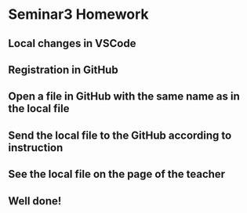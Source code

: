 # Seminar3 Homework

  ## Local changes in VSCode

  ## Registration in GitHub

  ## Open a file in GitHub with the same name as in the local file

  ## Send the local file to the GitHub according to instruction

  ## See the local file on the page of the teacher

  ## Well done!